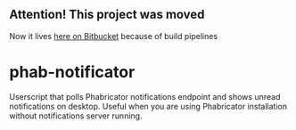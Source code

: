## Attention! This project was moved
Now it lives [here on Bitbucket](https://bitbucket.org/vbelozyorov/phab-notificator) because of build pipelines

# phab-notificator
Userscript that polls Phabricator notifications endpoint and shows unread notifications on desktop. Useful when you are using Phabricator installation without notifications server running.
